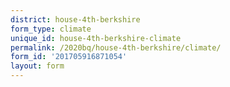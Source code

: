 ```yaml
---
district: house-4th-berkshire
form_type: climate
unique_id: house-4th-berkshire-climate
permalink: /2020bq/house-4th-berkshire/climate/
form_id: '201705916871054'
layout: form
---
```

